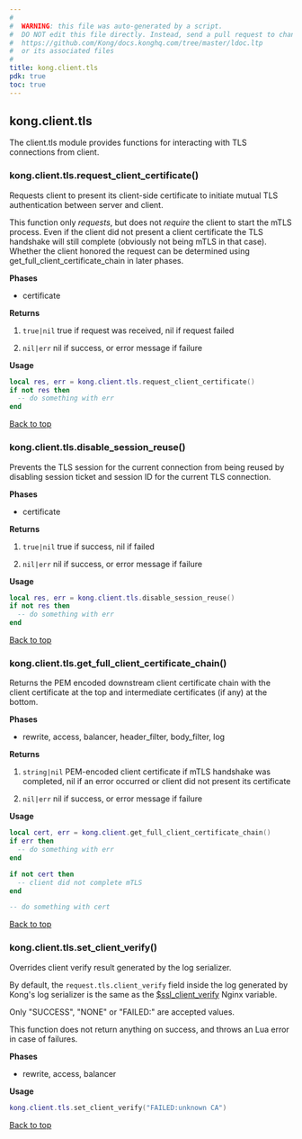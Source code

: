 ```yaml
---
#
#  WARNING: this file was auto-generated by a script.
#  DO NOT edit this file directly. Instead, send a pull request to change
#  https://github.com/Kong/docs.konghq.com/tree/master/ldoc.ltp
#  or its associated files
#
title: kong.client.tls
pdk: true
toc: true
---
```


## kong.client.tls

The client.tls module provides functions for interacting with TLS
 connections from client.



### kong.client.tls.request_client_certificate()

Requests client to present its client-side certificate to initiate mutual
 TLS authentication between server and client.

 This function only *requests*, but does not *require* the client to start
 the mTLS process. Even if the client did not present a client certificate
 the TLS handshake will still complete (obviously not being mTLS in that
 case). Whether the client honored the request can be determined using
 get_full_client_certificate_chain in later phases.


**Phases**

* certificate

**Returns**

1.  `true|nil` true if request was received, nil if request failed

1.  `nil|err` nil if success, or error message if failure


**Usage**

``` lua
local res, err = kong.client.tls.request_client_certificate()
if not res then
  -- do something with err
end
```

[Back to top](#kongclienttls)


### kong.client.tls.disable_session_reuse()

Prevents the TLS session for the current connection from being reused
 by disabling session ticket and session ID for the current TLS connection.

**Phases**

* certificate

**Returns**

1.  `true|nil` true if success, nil if failed

1.  `nil|err` nil if success, or error message if failure


**Usage**

``` lua
local res, err = kong.client.tls.disable_session_reuse()
if not res then
  -- do something with err
end
```

[Back to top](#kongclienttls)


### kong.client.tls.get_full_client_certificate_chain()

Returns the PEM encoded downstream client certificate chain with the
 client certificate at the top and intermediate certificates
 (if any) at the bottom.

**Phases**

* rewrite, access, balancer, header_filter, body_filter, log

**Returns**

1.  `string|nil`  PEM-encoded client certificate if mTLS handshake
 was completed, nil if an error occurred or client did not present
 its certificate

1.  `nil|err` nil if success, or error message if failure


**Usage**

``` lua
local cert, err = kong.client.get_full_client_certificate_chain()
if err then
  -- do something with err
end

if not cert then
  -- client did not complete mTLS
end

-- do something with cert
```

[Back to top](#kongclienttls)


### kong.client.tls.set_client_verify()

Overrides client verify result generated by the log serializer.

 By default, the `request.tls.client_verify` field inside the log
 generated by Kong's log serializer is the same as the
 [$ssl_client_verify](https://nginx.org/en/docs/http/ngx_http_ssl_module.html#var_ssl_client_verify)
 Nginx variable.

 Only "SUCCESS", "NONE" or "FAILED:<reason>" are accepted values.

 This function does not return anything on success, and throws an Lua error
 in case of failures.


**Phases**

* rewrite, access, balancer

**Usage**

``` lua
kong.client.tls.set_client_verify("FAILED:unknown CA")
```

[Back to top](#kongclienttls)


